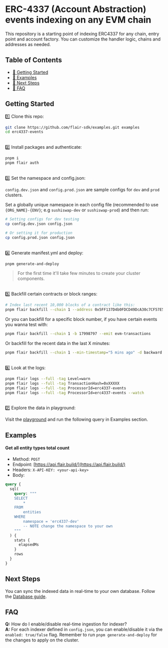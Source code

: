 # ERC-4337 (Account Abstraction) events indexing on any EVM chain

This repository is a starting point of indexing ERC4337 for any chain, entry point and account factory. You can customize the handler logic, chains and addresses as needed.

## Table of Contents

- [🏁 Getting Started](#getting-started)
- [💎 Examples](#examples)
- [🚀 Next Steps](#next-steps)
- [🤔 FAQ](#faq)

## Getting Started

1️⃣ Clone this repo:

```bash
git clone https://github.com/flair-sdk/examples.git examples
cd erc4337-events
```

<br /> 
2️⃣ Install packages and authenticate:

```bash
pnpm i
pnpm flair auth
```

<br />
3️⃣ Set the namespace and config.json:

`config.dev.json` and `config.prod.json` are sample configs for `dev` and `prod` clusters.

Set a globally unique namespace in each config file (recommended to use `{ORG_NAME}-{ENV}`; e.g `sushiswap-dev` or `sushiswap-prod`) and then run:

```bash
# Setting configs for dev testing
cp config.dev.json config.json

# Or setting it for production
cp config.prod.json config.json
```

<br />
4️⃣ Generate manifest.yml and deploy:

```bash
pnpm generate-and-deploy
```

> For the first time it'll take few minutes to create your cluster components.

<br />
5️⃣ Backfill certain contracts or block ranges:

```bash
# Index last recent 10,000 blocks of a contract like this:
pnpm flair backfill --chain 1 --address 0x5FF137D4b0FDCD49DcA30c7CF57E578a026d2789 -d backward --max-blocks 10000
```

Or you can backfill for a specific block number, if you have certain events you wanna test with:

```bash
pnpm flair backfill --chain 1 -b 17998797 --emit evm-transactions
```

Or backfill for the recent data in the last X minutes:

```bash
pnpm flair backfill --chain 1 --min-timestamp="5 mins ago" -d backward --emit evm-transactions
```

<br />
6️⃣ Look at the logs:

```bash
pnpm flair logs --full -tag Level=warn
pnpm flair logs --full -tag TransactionHash=0xXXXXX
pnpm flair logs --full -tag ProcessorId=erc4337-events
pnpm flair logs --full -tag ProcessorId=erc4337-events --watch
```

<br />
7️⃣ Explore the data in playground:
<br />

Visit the [playground](https://api.flair.build) and run the following query in Examples section.

## Examples

#### Get all entity types total count

- Method: `POST`
- Endpoint: [https://api.flair.build/](https://api.flair.build/)
- Headers: `X-API-KEY: <your-api-key>`
- Body:

```graphql
query {
  sql(
    query: """
    SELECT
        *
    FROM
        entities
    WHERE
        namespace = 'erc4337-dev'
        -- NOTE change the namespace to your own
    """
  ) {
    stats {
      elapsedMs
    }
    rows
  }
}
```

## Next Steps

You can sync the indexed data in real-time to your own database. Follow the [Database guide](https://docs.flair.dev/reference/database).

## FAQ

**Q:** How do I enable/disable real-time ingestion for indexer? <br />
**A:** For each indexer defined in `config.json`, you can enable/disable it via the `enabled: true/false` flag. Remember to run `pnpm generate-and-deploy` for the changes to apply on the cluster. <br/><br />
